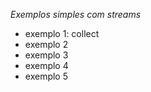 *Exemplos simples com streams*

* exemplo 1: collect
* exemplo 2
* exemplo 3
* exemplo 4
* exemplo 5
